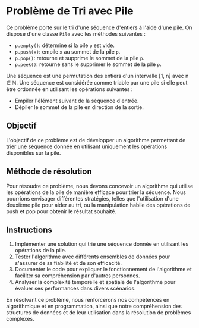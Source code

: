 # Problème de Tri avec Pile

Ce problème porte sur le tri d'une séquence d'entiers à l'aide d'une pile. On dispose d'une classe `Pile` avec les méthodes suivantes :

- `p.empty()`: détermine si la pile `p` est vide.
- `p.push(x)`: empile `x` au sommet de la pile `p`.
- `p.pop()`: retourne et supprime le sommet de la pile `p`.
- `p.peek()`: retourne sans le supprimer le sommet de la pile `p`.

Une séquence est une permutation des entiers d'un intervalle [1, n] avec n ∈ ℕ. Une séquence est considérée comme triable par une pile si elle peut être ordonnée en utilisant les opérations suivantes :

- Empiler l'élément suivant de la séquence d'entrée.
- Dépiler le sommet de la pile en direction de la sortie.

## Objectif

L'objectif de ce problème est de développer un algorithme permettant de trier une séquence donnée en utilisant uniquement les opérations disponibles sur la pile.

## Méthode de résolution

Pour résoudre ce problème, nous devons concevoir un algorithme qui utilise les opérations de la pile de manière efficace pour trier la séquence. Nous pourrions envisager différentes stratégies, telles que l'utilisation d'une deuxième pile pour aider au tri, ou la manipulation habile des opérations de push et pop pour obtenir le résultat souhaité.

## Instructions

1. Implémenter une solution qui trie une séquence donnée en utilisant les opérations de la pile.
2. Tester l'algorithme avec différents ensembles de données pour s'assurer de sa fiabilité et de son efficacité.
3. Documenter le code pour expliquer le fonctionnement de l'algorithme et faciliter sa compréhension par d'autres personnes.
4. Analyser la complexité temporelle et spatiale de l'algorithme pour évaluer ses performances dans divers scénarios.

En résolvant ce problème, nous renforcerons nos compétences en algorithmique et en programmation, ainsi que notre compréhension des structures de données et de leur utilisation dans la résolution de problèmes complexes.
